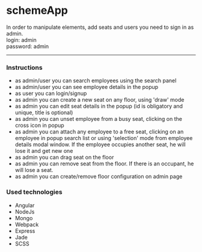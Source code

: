 # schemeApp
In order to manipulate elements, add seats and users you need to sign in as admin.
<br/>
login: admin
<br/>
password: admin

<hr/>
<h3>Instructions</h3>
<ul>
<li>as admin/user you can search employees using the search panel</li>
<li>as admin/user you can see employee details in the popup</li>
<li>as user you can login/signup</li>
<li>as admin you can create a new seat on any floor, using 'draw' mode</li>
<li>as admin you can edit seat details in the popup (id is obligatory and unique, title is optional)</li>
<li>as admin you can unset employee from a busy seat, clicking on the cross icon in popup</li>
<li>as admin you can attach any employee to a free seat, clicking on an employee in popup search list or using 'selection' mode from employee details modal window. If the employee occupies another seat, he will lose it and get new one</li>
<li>as admin you can drag seat on the floor</li>
<li>as admin you can remove seat from the floor. If there is an occupant, he will lose a seat.</li>
<li>as admin you can create/remove floor configuration on admin page</li>
</ul>

<h3>Used technologies</h3>
<ul>
	<li>Angular</li>
	<li>NodeJs</li>
	<li>Mongo</li>
	<li>Webpack</li>
	<li>Express</li>
	<li>Jade</li>
	<li>SCSS</li>
</ul>
